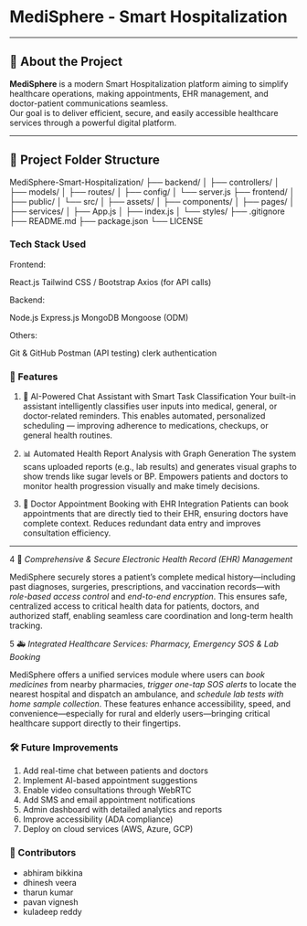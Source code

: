 # MediSphere - Smart Hospitalization



---

## 🏥 About the Project

**MediSphere** is a modern Smart Hospitalization platform aiming to simplify healthcare operations, making appointments, EHR management, and doctor-patient communications seamless.  
Our goal is to deliver efficient, secure, and easily accessible healthcare services through a powerful digital platform.

---

## 📂 Project Folder Structure
MediSphere-Smart-Hospitalization/
├── backend/
│   ├── controllers/
│   ├── models/
│   ├── routes/
│   ├── config/
│   └── server.js
├── frontend/
│   ├── public/
│   └── src/
│       ├── assets/
│       ├── components/
│       ├── pages/
│       ├── services/
│       ├── App.js
│       ├── index.js
│       └── styles/
├── .gitignore
├── README.md
├── package.json
└── LICENSE

### Tech Stack Used


Frontend:


React.js
Tailwind CSS / Bootstrap
Axios (for API calls)

Backend:


Node.js
Express.js
MongoDB
Mongoose (ODM)

Others:


Git & GitHub
Postman (API testing)
clerk authentication



### 🚀 Features

1. 🤖 AI-Powered Chat Assistant with Smart Task Classification
Your built-in assistant intelligently classifies user inputs into medical, general, or doctor-related reminders.
This enables automated, personalized scheduling — improving adherence to medications, checkups, or general health routines.

2. 📊 Automated Health Report Analysis with Graph Generation
The system scans uploaded reports (e.g., lab results) and generates visual graphs to show trends like sugar levels or BP.
Empowers patients and doctors to monitor health progression visually and make timely decisions.

3. 📅 Doctor Appointment Booking with EHR Integration
Patients can book appointments that are directly tied to their EHR, ensuring doctors have complete context.
Reduces redundant data entry and improves consultation efficiency.
---

4 📁 *Comprehensive & Secure Electronic Health Record (EHR) Management*

MediSphere securely stores a patient’s complete medical history—including past diagnoses, surgeries, prescriptions, and vaccination records—with *role-based access control* and *end-to-end encryption*. This ensures safe, centralized access to critical health data for patients, doctors, and authorized staff, enabling seamless care coordination and long-term health tracking.

5 🚑 *Integrated Healthcare Services: Pharmacy, Emergency SOS & Lab Booking*

MediSphere offers a unified services module where users can *book medicines* from nearby pharmacies, *trigger one-tap SOS alerts* to locate the nearest hospital and dispatch an ambulance, and *schedule lab tests with home sample collection*. These features enhance accessibility, speed, and convenience—especially for rural and elderly users—bringing critical healthcare support directly to their fingertips.

### 🛠️ Future Improvements

1. Add real-time chat between patients and doctors
2. Implement AI-based appointment suggestions
3. Enable video consultations through WebRTC
4. Add SMS and email appointment notifications
5. Admin dashboard with detailed analytics and reports
6. Improve accessibility (ADA compliance)
7. Deploy on cloud services (AWS, Azure, GCP)

### 🤝 Contributors

- abhiram bikkina
- dhinesh veera
- tharun kumar
- pavan vignesh
- kuladeep reddy


